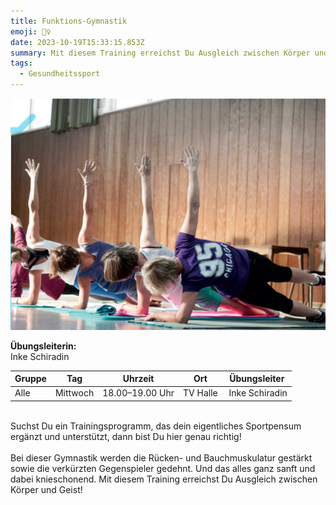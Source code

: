 ```yaml
---
title: Funktions-Gymnastik
emoji: 🏋️‍♀️
date: 2023-10-19T15:33:15.853Z
summary: Mit diesem Training erreichst Du Ausgleich zwischen Körper und Geist!
tags:
  - Gesundheitssport
---
```

![](/src/assets/img/funktionsgymnastik.jpg)

**Übungsleiterin:**\
Inke Schiradin

| G﻿ruppe | T﻿ag     | U﻿hrzeit        | O﻿rt     | Übungsleiter    |
| ------- | -------- | --------------- | -------- | --------------- |
| A﻿lle   | Mittwoch | 18.00–19.00 Uhr | TV Halle |  Inke Schiradin |

\
Suchst Du ein Trainingsprogramm, das dein eigentliches Sportpensum ergänzt und unterstützt, dann bist Du hier genau richtig!\
\
Bei dieser Gymnastik werden die Rücken- und Bauchmuskulatur gestärkt sowie die verkürzten Gegenspieler gedehnt. Und das alles ganz sanft und dabei knieschonend. Mit diesem Training erreichst Du Ausgleich zwischen Körper und Geist!